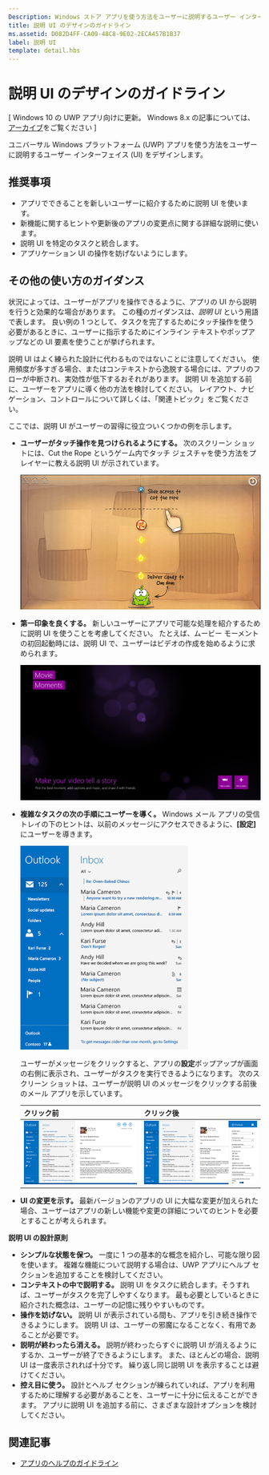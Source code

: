 ```yaml
---
Description: Windows ストア アプリを使う方法をユーザーに説明するユーザー インターフェイス (UI) をデザインします。
title: 説明 UI のデザインのガイドライン
ms.assetid: D082D4FF-CA09-48C8-9E02-2ECA457B1B37
label: 説明 UI
template: detail.hbs
---
```


# 説明 UI のデザインのガイドライン


\[ Windows 10 の UWP アプリ向けに更新。 Windows 8.x の記事については、[アーカイブ](http://go.microsoft.com/fwlink/p/?linkid=619132)をご覧ください \]


ユニバーサル Windows プラットフォーム (UWP) アプリを使う方法をユーザーに説明するユーザー インターフェイス (UI) をデザインします。

## <span id="Recommendations"></span><span id="recommendations"></span><span id="RECOMMENDATIONS"></span>推奨事項


-   アプリでできることを新しいユーザーに紹介するために説明 UI を使います。
-   新機能に関するヒントや更新後のアプリの変更点に関する詳細な説明に使います。
-   説明 UI を特定のタスクと統合します。
-   アプリケーション UI の操作を妨げないようにします。

## <span id="Additional_usage_guidance"></span><span id="additional_usage_guidance"></span><span id="ADDITIONAL_USAGE_GUIDANCE"></span>その他の使い方のガイダンス


状況によっては、ユーザーがアプリを操作できるように、アプリの UI から説明を行うと効果的な場合があります。 この種のガイダンスは、*説明 UI* という用語で表します。 良い例の 1 つとして、タスクを完了するためにタッチ操作を使う必要があるときに、ユーザーに指示するためにインライン テキストやポップアップなどの UI 要素を使うことが挙げられます。

説明 UI はよく練られた設計に代わるものではないことに注意してください。 使用頻度が多すぎる場合、またはコンテキストから逸脱する場合には、アプリのフローが中断され、実効性が低下するおそれがあります。 説明 UI を追加する前に、ユーザーをアプリに導く他の方法を検討してください。 レイアウト、ナビゲーション、コントロールについて詳しくは、「関連トピック」をご覧ください。

ここでは、説明 UI がユーザーの習得に役立ついくつかの例を示します。

-   **ユーザーがタッチ操作を見つけられるようにする。** 次のスクリーン ショットには、Cut the Rope というゲーム内でタッチ ジェスチャを使う方法をプレイヤーに教える説明 UI が示されています。

    ![説明 UI のメッセージ ("縄を切るには、縄を横切るようにスライド") が表示されているゲームのスクリーン ショット](images/in-game-controls-3.png)

-   **第一印象を良くする。** 新しいユーザーにアプリで可能な処理を紹介するために説明 UI を使うことを考慮してください。 たとえば、ムービー モーメントの初回起動時には、説明 UI で、ユーザーはビデオの作成を始めるように求められます。

    ![ムービー モーメント アプリの起動面](images/instructional-ui-movie.png)

-   **複雑なタスクの次の手順にユーザーを導く。** Windows メール アプリの受信トレイの下のヒントは、以前のメッセージにアクセスできるように、**[設定]** にユーザーを導きます。

    ![説明 UI のメッセージが表示された Windows メール アプリのスクリーン ショット (一部)](images/instructional-ui-mail-inbox.png)

    ユーザーがメッセージをクリックすると、アプリの**設定**ポップアップが画面の右側に表示され、ユーザーがタスクを実行できるようになります。 次のスクリーン ショットは、ユーザーが説明 UI のメッセージをクリックする前後のメール アプリを示しています。

    | クリック前                                                               | クリック後                                                                                                        |
    |----------------------------------------------------------------------|--------------------------------------------------------------------------------------------------------------|
    | ![Windows メール アプリのスクリーン ショット](images/instructional-ui-mail.png) | ![設定ポップアップが表示された Windows メール アプリのスクリーン ショット](images/instructional-ui-mail-flyout.png) |

     

-   **UI の変更を示す。** 最新バージョンのアプリの UI に大幅な変更が加えられた場合、ユーザーはアプリの新しい機能や変更の詳細についてのヒントを必要とすることが考えられます。

**説明 UI の設計原則**

-   **シンプルな状態を保つ。** 一度に 1 つの基本的な概念を紹介し、可能な限り図を使います。 複雑な機能について説明する場合は、UWP アプリにヘルプ セクションを追加することを検討してください。
-   **コンテキストの中で説明する。** 説明 UI をタスクに統合します。そうすれば、ユーザーがタスクを完了しやすくなります。 最も必要としているときに紹介された概念は、ユーザーの記憶に残りやすいものです。
-   **操作を妨げない。** 説明 UI が表示されている間も、アプリを引き続き操作できるようにします。 説明 UI は、ユーザーの邪魔になることなく、有用であることが必要です。
-   **説明が終わったら消える。** 説明が終わったらすぐに説明 UI が消えるようにするか、ユーザーが終了できるようにします。 また、ほとんどの場合、説明 UI は一度表示されれば十分です。 繰り返し同じ説明 UI を表示することは避けてください。
-   **控え目に使う。** 設計とヘルプ セクションが練られていれば、アプリを利用するために理解する必要があることを、ユーザーに十分に伝えることができます。 アプリに説明 UI を追加する前に、さまざまな設計オプションを検討してください。

## <span id="related_topics"></span>関連記事

* [アプリのヘルプのガイドライン](guidelines-for-app-help.md)
 

 






<!--HONumber=Mar16_HO1-->


